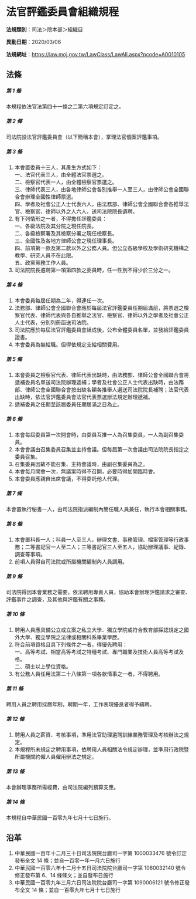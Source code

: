 # 法官評鑑委員會組織規程


**法規類別**：司法＞院本部＞組織目

**異動日期**：2020/03/06  

**法規網址**：https://law.moj.gov.tw/LawClass/LawAll.aspx?pcode=A0010105



## 法條
##### 第 1 條
本規程依法官法第四十一條之二第六項規定訂定之。

##### 第 2 條
司法院設法官評鑑委員會（以下簡稱本會），掌理法官個案評鑑事項。

##### 第 3 條
1. 本會置委員十三人，其產生方式如下：  
一、法官代表三人，由全體法官票選之。  
二、檢察官代表一人，由全體檢察官票選之。  
三、律師代表三人，由各地律師公會各別推舉一人至三人，由律師公會全國聯合會辦理全國性律師票選。  
四、學者及社會公正人士代表六人，由法務部、律師公會全國聯合會各推舉法官、檢察官、律師以外之人六人，送司法院院長遴聘。
1. 有下列情形之一者，不得擔任評鑑委員：  
一、各級法院及其分院之現任院長。  
二、各級檢察署及其檢察分署之現任檢察長。  
三、全國性及各地方律師公會之現任理事長。  
四、前項第一款及第二款以外之公務人員。但公立各級學校及學術研究機構之教學、研究人員不在此限。  
五、政黨黨務工作人員。
1. 司法院院長遴聘第一項第四款之委員時，任一性別不得少於三分之一。

##### 第 4 條
1. 本會委員每屆任期為二年，得連任一次。
1. 法務部、律師公會全國聯合會應於每屆法官評鑑委員任期屆滿前，將票選之檢察官代表、律師代表與各自推舉之法官、檢察官、律師以外之學者及社會公正人士代表，分別列冊函送司法院。
1. 司法院應於每屆法官評鑑委員會組成後，公布全體委員名單，並發給評鑑委員證書。 
1. 本會委員為無給職。但得依規定支給相關費用。

##### 第 5 條
1. 本會委員之檢察官代表、律師代表出缺時，由法務部、律師公會全國聯合會將遞補委員名單送司法院辦理遞補；學者及社會公正人士代表出缺時，由法務部、律師公會全國聯合會按出缺名額各推舉人選送司法院院長補聘；法官代表出缺時，依法官評鑑委員會法官代表票選辦法規定辦理遞補。
1. 遞補委員之任期至該屆委員任期屆滿之日為止。

##### 第 6 條
1. 本會每屆委員第一次開會時，由委員互推一人為召集委員，一人為副召集委員。
1. 本會會議由召集委員召集並主持會議。但每屆第一次會議由司法院院長指定之委員召集。
1. 召集委員因故不能召集、主持會議時，由副召集委員為之。
1. 本會每月開會一次，無議案時得不召開，必要時得加開臨時會。
1. 本會委員應親自出席會議，不得委託他人代理。

##### 第 7 條
本會置執行秘書一人，由司法院指派編制內簡任職人員兼任，執行本會相關事務。

##### 第 8 條
1. 本會置科長一人；科員一人至三人，辦理文書、事務管理、檔案管理等行政事務；二等書記官一人至二人；三等書記官三人至五人，協助辦理議事、紀錄、調查等事項。
1. 前項人員得自司法院或所屬機關編制內人員調用。

##### 第 9 條
司法院得因本會業務之需要，依法聘用專責人員，協助本會辦理評鑑請求之審查、評鑑事件之調查，及其他與評鑑有關之事務。

##### 第 10 條
1. 聘用人員應具備公立或立案之私立大學、獨立學院或符合教育部採認規定之國外大學、獨立學院之法律或相關科系畢業學歷。
1. 符合前項資格且具下列條件之一者，得優先聘用：  
一、高等考試、相當高等考試之特種考試、專門職業及技術人員高等考試及格。  
二、碩士以上學位資格。
1. 有公務人員任用法第二十八條第一項各款情事之一者，不得聘用。

##### 第 11 條
聘用人員之聘用採曆年制，聘期一年，工作表現優良者得予續聘。

##### 第 12 條
1. 聘用人員之薪資、考核事項，準用法官助理遴聘訓練業務管理及考核辦法之規定。
1. 本規程所未規定之聘用事項，依聘用人員相關法令規定辦理，並準用行政院暨所屬機關約僱人員僱用辦法之規定。

##### 第 13 條
本會辦理事務所需經費，由司法院編列預算支應。

##### 第 14 條
本規程自中華民國一百零九年七月十七日施行。

## 沿革
1. 中華民國一百年十二月三十日司法院院台廳司一字第 1000033476 號令訂定發布全文 14 條；並自一百零一年一月六日施行
1. 中華民國一百零六年十二月十五日司法院院台廳司一字第 1060032140 號令修正發布第 6、14  條條文；並自發布日施行
1. 中華民國一百零九年三月六日司法院院台廳司一字第 1090006121 號令修正發布全文 14 條；並自一百零九年七月十七日施行

